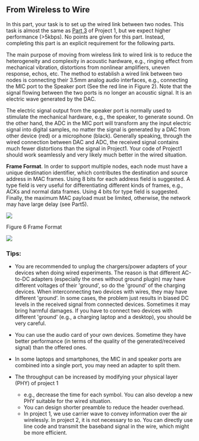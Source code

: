 ## From Wireless to Wire

In this part, your task is to set up the wired link between two nodes. This task is almost the same as [Part 3](/project_1/part_3.md) of Project 1, but we expect higher performance (>5kbps). No points are given for this part. Instead, completing this part is an explicit requirement for the following parts.

The main purpose of moving from wireless link to wired link is to reduce the heterogeneity and complexity in acoustic hardware, e.g., ringing effect from mechanical vibration, distortions from nonlinear amplifiers, uneven response, echos, etc. The method to establish a wired link between two nodes is connecting their 3.5mm analog audio interfaces, e.g., connecting the MIC port to the Speaker port (See the red line in Figure 2). Note that the signal flowing between the two ports is no longer an acoustic signal. It is an electric wave generated by the DAC.

The electric signal output from the speaker port is normally used to stimulate the mechanical hardware, e.g., the speaker, to generate sound. On the other hand, the ADC in the MIC port will transform any the input electric signal into digital samples, no matter the signal is generated by a DAC from other device (red) or a microphone (black). Generally speaking, through the wired connection between DAC and ADC, the received signal contains much fewer distortions than the signal in Project1. Your code of Project1 should work seamlessly and very likely much better in the wired situation.

**Frame Format**. In order to support multiple nodes, each node must have a unique destination identifier, which contributes the destination and source address in MAC frames. Using 8 bits for each address field is suggested. A type field is very useful for differentiating different kinds of frames, e.g., ACKs and normal data frames. Using 4 bits for type field is suggested. Finally, the maximum MAC payload must be limited, otherwise, the network may have large delay (see Part5).

![](RackMultipart20220302-4-19oxl2x_html_1644dc6d193c2200.png)

Figure 6 Frame Format

![](RackMultipart20220302-4-19oxl2x_html_206c9e6c09362d3b.png)

### Tips:
- You are recommended to unplug the chargers/power adapters of your devices when doing wired experiments. The reason is that different AC-to-DC adapters (especially the ones without ground plugin) may have different voltages of their 'ground', so do the 'ground' of the charging devices. When interconnecting two devices with wires, they may have different 'ground'. In some cases, the problem just results in biased DC levels in the received signal from connected devices. Sometimes it may bring harmful damages. If you have to connect two devices with different 'ground' (e.g., a charging laptop and a desktop), you should be very careful.

- You can use the audio card of your own devices. Sometime they have better performance (in terms of the quality of the generated/received signal) than the offered ones.

- In some laptops and smartphones, the MIC in and speaker ports are combined into a single port, you may need an adapter to split them.

- The throughput can be increased by modifying your physical layer (PHY) of project 1
    - e.g., decrease the time for each symbol. You can also develop a new PHY suitable for the wired situation.
    - You can design shorter preamble to reduce the header overhead.
    - In project 1, we use carrier wave to convey information over the air wirelessly. In project 2, it is not necessary to so. You can directly use line code and transmit the baseband signal in the wire, which might be more efficient.
